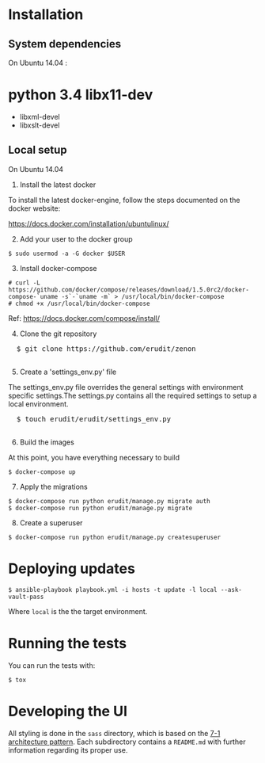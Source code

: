 # Installation

## System dependencies

On Ubuntu 14.04 :

  python 3.4
  libx11-dev
=======
* libxml-devel
* libxslt-devel

## Local setup

On Ubuntu 14.04

1. Install the latest docker

  To install the latest docker-engine, follow the steps documented on the docker website:

  https://docs.docker.com/installation/ubuntulinux/

2. Add your user to the docker group

  ```
  $ sudo usermod -a -G docker $USER
  ```

3. Install docker-compose

  ```
  # curl -L https://github.com/docker/compose/releases/download/1.5.0rc2/docker-compose-`uname -s`-`uname -m` > /usr/local/bin/docker-compose
  # chmod +x /usr/local/bin/docker-compose
  ```

  Ref: https://docs.docker.com/compose/install/

4. Clone the git repository

  <pre>
  $ git clone https://github.com/erudit/zenon
  </pre>

5. Create a 'settings_env.py' file

  The settings_env.py file overrides the general settings with environment specific settings.The settings.py contains all the required settings to setup a local environment.

  <pre>
  $ touch erudit/erudit/settings_env.py
  </pre>

6. Build the images

  At this point, you have everything necessary to build

  ```
  $ docker-compose up
  ```

7. Apply the migrations

  ```
  $ docker-compose run python erudit/manage.py migrate auth
  $ docker-compose run python erudit/manage.py migrate
  ```

8. Create a superuser

  ```
  $ docker-compose run python erudit/manage.py createsuperuser
  ```

# Deploying updates

```
$ ansible-playbook playbook.yml -i hosts -t update -l local --ask-vault-pass
```

Where `local` is the the target environment.

# Running the tests

You can run the tests with:

```
$ tox
```

# Developing the UI

All styling is done in the `sass` directory, which is based on the [7-1 architecture pattern](http://sass-guidelin.es/#architecture). Each subdirectory contains a `README.md` with further information regarding its proper use.
